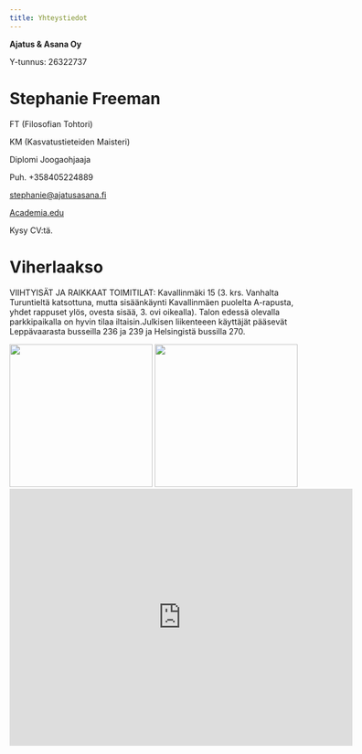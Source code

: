 ```yaml
---
title: Yhteystiedot
---
```


<div itemscope itemtype="http://data-vocabulary.org/Person">

**<span itemprop="affiliation">Ajatus & Asana Oy</span>**

Y-tunnus: 26322737

**<span itemprop="name">Stephanie Freeman</span>**
=====================

FT (Filosofian Tohtori)

KM (Kasvatustieteiden Maisteri)

<span itemprop="role">Diplomi Joogaohjaaja</span>

Puh. +358405224889

[stephanie@ajatusasana.fi](mailto:stephanie@ajatusasana.fi)

[Academia.edu](http://helsinki.academia.edu/NStephanieFreeman)

Kysy CV:tä.

</div>


**Viherlaakso**
===============

VIIHTYISÄT JA RAIKKAAT TOIMITILAT: Kavallinmäki 15 (3. krs. Vanhalta Turuntieltä katsottuna,  mutta sisäänkäynti Kavallinmäen puolelta A-rapusta, yhdet rappuset ylös, ovesta sisää, 3. ovi oikealla). Talon edessä olevalla parkkipaikalla on hyvin tilaa iltaisin.Julkisen liikenteeen käyttäjät pääsevät Leppävaarasta busseilla 236 ja 239 ja Helsingistä bussilla 270.

<div style="text-align:center;">
<image style="width:250px;" src="/img/viher8.jpg"/>
<image style="width:250px;" src="/img/viher9.jpg"/>
</div>
<div class="tilat">
</div>

<iframe src="https://www.google.com/maps/embed?pb=!1m18!1m12!1m3!1d1981.3461810643164!2d24.734844215985344!3d60.22464864595605!2m3!1f0!2f0!3f0!3m2!1i1024!2i768!4f13.1!3m3!1m2!1s0x468df41d20457beb%3A0x62f88313f3e65f04!2sKavallinm%C3%A4ki+15%2C+02710+Espoo%2C+Finland!5e0!3m2!1sen!2sfi!4v1488224871312" width="600" height="450" frameborder="0" style="border:0" allowfullscreen></iframe>
